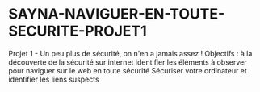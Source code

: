 # SAYNA-NAVIGUER-EN-TOUTE-SECURITE-PROJET1
Projet 1 - Un peu plus de sécurité, on n'en a jamais assez !
Objectifs : à la découverte de la sécurité sur internet
identifier les éléments à observer pour naviguer sur le web en toute sécurité
Sécuriser votre ordinateur et identifier les liens suspects
